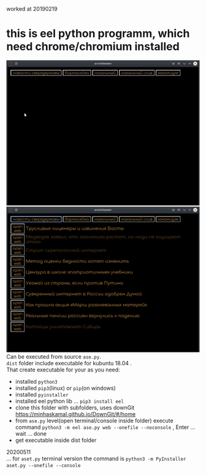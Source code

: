 worked at 20190219  
# this is eel python programm, which need chrome/chromium installed  
![screenshot](screenshot.gif)  
![screenshot](screenshot.png)  
Can be executed from source `ase.py`.  
`dist` folder include executable for kubuntu 18.04 .  
That create executable for your as you need:
 - installed `python3`
 - installed `pip3`(linux) or `pip`(on windows)
 - installed `pyinstaller`
 - installed eel python lib ... `pip3 install eel`
 - clone this folder with subfolders, uses downGit https://minhaskamal.github.io/DownGit/#/home  
 - from `ase.py` level(open terminal/console inside folder) execute command `python3 -m eel ase.py web --onefile --noconsole`  , Enter ... wait ... done  
 - get executable inside dist folder
 
 20200511  
 ... for `aset.py` terminal version the command is `python3 -m PyInstaller aset.py --onefile --console`